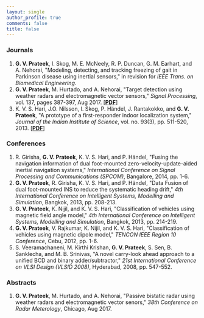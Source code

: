 ```yaml
---
layout: single
author_profile: true
comments: false
title: false
---
```


### Journals
1. **G. V. Prateek**, I. Skog, M. E. McNeely, R. P. Duncan, G. M. Earhart, and A. Nehorai, "Modeling, detecting, and tracking freezing of gait in Parkinson disease using inertial sensors," in revision for _IEEE Trans. on Biomedical Engineering_.
2. **G. V. Prateek**, M. Hurtado, and A. Nehorai, "Target detection using weather radars and electromagnetic vector sensors," _Signal Processing_, vol. 137, pages 387-397, Aug 2017. [[**PDF**]](/research/wradaremvs/pdfs/[SigProc]Prateek_et_al-2017-Target_detection_using_weather_radar_and_EMVS.pdf)
3. K. V. S. Hari, J.O. Nilsson, I. Skog, P. Händel, J. Rantakokko, and **G. V. Prateek**, "A prototype of a first-responder indoor localization system," _Journal of the Indian Institute of Science_, vol. no. 93(3), pp. 511-520, 2013. [[**PDF**]](/research/indoorpos/pdfs/[JofIISc]Hari_et_al-2013-A_prototype_of_a_first_responder_localization_system.pdf)

### Conferences
1. R. Girisha, **G. V. Prateek**, K. V. S. Hari, and P. Händel, "Fusing the navigation information of dual foot-mounted zero-velocity-update-aided inertial navigation systems," _International Conference on Signal Processing and Communications (SPCOM)_, Bangalore, 2014, pp. 1-6.
2. **G. V. Prateek**, R. Girisha, K. V. S. Hari, and P. Händel, "Data Fusion of dual foot-mounted INS to reduce the systematic heading drift," _4th International Conference on Intelligent Systems, Modelling and Simulation_, Bangkok, 2013, pp. 208-213.
3. **G. V. Prateek**, K. Nijil, and K. V. S. Hari, "Classification of vehicles using magnetic field angle model," _4th International Conference on Intelligent Systems, Modelling and Simulation_, Bangkok, 2013, pp. 214-219.
4. **G. V. Prateek**, V. Rajkumar, K. Nijil, and K. V. S. Hari, "Classification of vehicles using magnetic dipole model," _TENCON IEEE Region 10 Conference_, Cebu, 2012, pp. 1-6.
5. S. Veeramachaneni, M. Kirthi Krishan, **G. V. Prateek**, S. Sen, B. Sanklecha, and M. B. Srinivas, "A novel carry-look ahead approach to a unified BCD and binary adder/subtractor," _21st International Conference on VLSI Design (VLSID 2008)_, Hyderabad, 2008, pp. 547-552.

### Abstracts
1. **G. V. Prateek**, M. Hurtado, and A. Nehorai, "Passive bistatic radar using weather radars and electromagnetic vector senors," _38th Conference on Radar Meterology_, Chicago, Aug 2017.